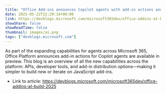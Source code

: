 ```yaml
---
title: "Office Add-ins announces Copilot agents with add-in actions and more at Build 2025"
date: 2025-05-22T22:29:14+00:00
link: https://devblogs.microsoft.com/microsoft365dev/office-addins-at-build-2025
showShare: false
showReadTime: false
thumbnail: images/ai.png
tags: ["devblogs.microsoft.com"]
---
```

As part of the expanding capabilities for agents across Microsoft 365, Office Platform announces add-in actions for Copilot agents are available in preview. This blog is an overview of all the new capabilities across the platform: APIs, developer tools, and add-in distribution options—making it simpler to build new or iterate on JavaScript add-ins.

- Link to article: https://devblogs.microsoft.com/microsoft365dev/office-addins-at-build-2025